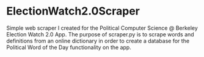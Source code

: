 # ElectionWatch2.0Scraper
Simple web scraper I created for the Political Computer Science @ Berkeley Election Watch 2.0 App. The purpose of scraper.py is to scrape words and definitions from an online dictionary in order to create a database for the Political Word of the Day functionality on the app.
